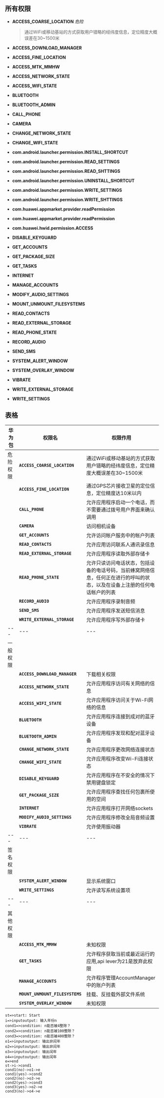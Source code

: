 ## 所有权限
* **ACCESS_COARSE_LOCATION** *危险*
    >通过WiFi或移动基站的方式获取用户错略的经纬度信息，定位精度大概误差在30~1500米
* **ACCESS_DOWNLOAD_MANAGER** 
    >
* **ACCESS_FINE_LOCATION**
    >
* **ACCESS_MTK_MMHW**
    >
* **ACCESS_NETWORK_STATE**
    >
* **ACCESS_WIFI_STATE**
    >
* **BLUETOOTH**
    >
* **BLUETOOTH_ADMIN**
    >
* **CALL_PHONE**
    >
* **CAMERA**
    >
* **CHANGE_NETWORK_STATE**
    >
* **CHANGE_WIFI_STATE**
    >
* **com.android.launcher.permission.INSTALL_SHORTCUT**
    >
* **com.android.launcher.permission.READ_SETTINGS**
    >
* **com.android.launcher.permission.READ_SHTTINGS**
    >
* **com.android.launcher.permission.UNINSTALL_SHORTCUT**
    >
* **com.android.launcher.permission.WRITE_SETTINGS**
    >
* **com.android.launcher.permission.WRITE_SHTTINGS**
    >
* **com.huawei.appmarket.provider.readPermission**
    >
* **com.huawei.appmarket.provider.readPermission**
    >
* **com.huawei.hwid.permission.ACCESS**
    >
* **DISABLE_KEYGUARD**
    >
* **GET_ACCOUNTS**
    >
* **GET_PACKAGE_SIZE**
    >
* **GET_TASKS**
    >
* **INTERNET**
    >
* **MANAGE_ACCOUNTS**
    >
* **MODIFY_AUDIO_SETTINGS**
    >
* **MOUNT_UNMOUNT_FILESYSTEMS**
    >
* **READ_CONTACTS**
    >
* **READ_EXTERNAL_STORAGE**
    >
* **READ_PHONE_STATE**
    >
* **RECORD_AUDIO**
    >
* **SEND_SMS**
    >
* **SYSTEM_ALERT_WINDOW**
    >
* **SYSTEM_OVERLAY_WINDOW**
    >
* **VIBRATE**
    >
* **WRITE_EXTERNAL_STORAGE**
    >
* **WRITE_SETTINGS**


## 表格
| 华为包   | 权限名                          | 权限作用                                                                                                                   |
| -------- | ------------------------------- | -------------------------------------------------------------------------------------------------------------------------- |
| 危险权限 | **`ACCESS_COARSE_LOCATION`**    | 通过WiFi或移动基站的方式获取用户错略的经纬度信息，定位精度大概误差在30~1500米                                              |
|          | **`ACCESS_FINE_LOCATION`**      | 通过GPS芯片接收卫星的定位信息，定位精度达10米以内                                                                          |
|          | **`CALL_PHONE`**                | 允许应用程序启动一个电话，而不需要通过拨号用户界面来确认调用                                                               |
|          | **`CAMERA`**                    | 访问相机设备                                                                                                               |
|          | **`GET_ACCOUNTS`**              | 允许访问帐户服务中的帐户列表                                                                                               |
|          | **`READ_CONTACTS`**             | 允许应用访问联系人通讯录信息                                                                                               |
|          | **`READ_EXTERNAL_STORAGE`**     | 允许应用程序读取外部存储卡                                                                                                 |
|          | **`READ_PHONE_STATE`**          | 允许只读访问电话状态，包括设备的电话号码，当前蜂窝网络信息，任何正在进行的呼叫的状态，以及在设备上注册的任何电话帐户的列表 |
|          | **`RECORD_AUDIO`**              | 允许应用程序录制音频                                                                                                       |
|          | **`SEND_SMS`**                  | 允许应用程序发送短信消息                                                                                                   |
|          | **`WRITE_EXTERNAL_STORAGE`**    | 允许应用程序写外部存储卡                                                                                                   |
| ---      | ---                             | ---                                                                                                                        |
| 一般权限 |                                 |                                                                                                                            |
|          | **`ACCESS_DOWNLOAD_MANAGER`**   | 下载相关权限                                                                                                               |
|          | **`ACCESS_NETWORK_STATE`**      | 允许应用程序访问有关网络的信息                                                                                             |
|          | **`ACCESS_WIFI_STATE`**         | 允许应用程序访问关于Wi-Fi网络的信息                                                                                        |
|          | **`BLUETOOTH`**                 | 允许应用程序连接到成对的蓝牙设备                                                                                           |
|          | **`BLUETOOTH_ADMIN`**           | 允许应用程序发现和配对蓝牙设备                                                                                             |
|          | **`CHANGE_NETWORK_STATE`**      | 允许应用程序更改网络连接状态                                                                                               |
|          | **`CHANGE_WIFI_STATE`**         | 允许应用程序改变Wi-Fi连接状态                                                                                              |
|          | **`DISABLE_KEYGUARD`**          | 允许应用程序在不安全的情况下禁用键盘锁定                                                                                   |
|          | **`GET_PACKAGE_SIZE`**          | 允许应用程序查找任何包裹所使用的空间                                                                                       |
|          | **`INTERNET`**                  | 允许应用程序打开网络sockets                                                                                                |
|          | **`MODIFY_AUDIO_SETTINGS`**     | 允许应用程序修改全局音频设置                                                                                               |
|          | **`VIBRATE`**                   | 允许使用振动器                                                                                                             |
| ---      | ---                             | ---                                                                                                                        |
| 签名权限 |                                 |                                                                                                                            |
|          | **`SYSTEM_ALERT_WINDOW`**       | 显示系统窗口                                                                                                               |
|          | **`WRITE_SETTINGS`**            | 允许读写系统设置项                                                                                                         |
| ---      | ---                             | ---                                                                                                                        |
| 其他权限 |                                 |                                                                                                                            |
|          | **`ACCESS_MTK_MMHW`**           | 未知权限                                                                                                                   |
|          | **`GET_TASKS`**                 | 允许程序获取当前或最近运行的应用,api lever为21是放弃此权限                                                                 |
|          | **`MANAGE_ACCOUNTS`**           | 允许程序管理AccountManager中的账户列表                                                                                     |
|          | **`MOUNT_UNMOUNT_FILESYSTEMS`** | 挂载、反挂载外部文件系统                                                                                                   |
|          | **`SYSTEM_OVERLAY_WINDOW`**     | 未知权限                                                                                                                   |

```flow
st=>start: Start
i=>inputoutput: 输入年份n
cond1=>condition: n能否被4整除？
cond2=>condition: n能否被100整除？
cond3=>condition: n能否被400整除？
o1=>inputoutput: 输出非闰年
o2=>inputoutput: 输出非闰年
o3=>inputoutput: 输出闰年
o4=>inputoutput: 输出闰年
e=>end
st->i->cond1
cond1(no)->o1->e
cond1(yes)->cond2
cond2(no)->o3->e
cond2(yes)->cond3
cond3(yes)->o2->e
cond3(no)->o4->e
```
